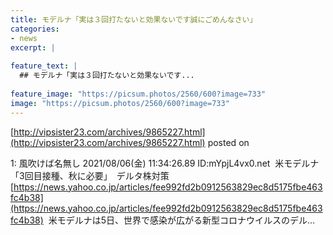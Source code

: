 ```yaml
---
title: モデルナ「実は３回打たないと効果ないです誠にごめんなさい」
categories:
- news
excerpt: |
  
feature_text: |
  ## モデルナ「実は３回打たないと効果ないです...
  
feature_image: "https://picsum.photos/2560/600?image=733"
image: "https://picsum.photos/2560/600?image=733"
---
```


[http://vipsister23.com/archives/9865227.html](http://vipsister23.com/archives/9865227.html)
posted on 

<!--more-->

1: 風吹けば名無し 2021/08/06(金) 11:34:26.89 ID:mYpjL4vx0.net  米モデルナ「3回目接種、秋に必要」　デルタ株対策 [https://news.yahoo.co.jp/articles/fee992fd2b0912563829ec8d5175fbe463fc4b38](https://news.yahoo.co.jp/articles/fee992fd2b0912563829ec8d5175fbe463fc4b38)  米モデルナは5日、世界で感染が広がる新型コロナウイルスのデル...
